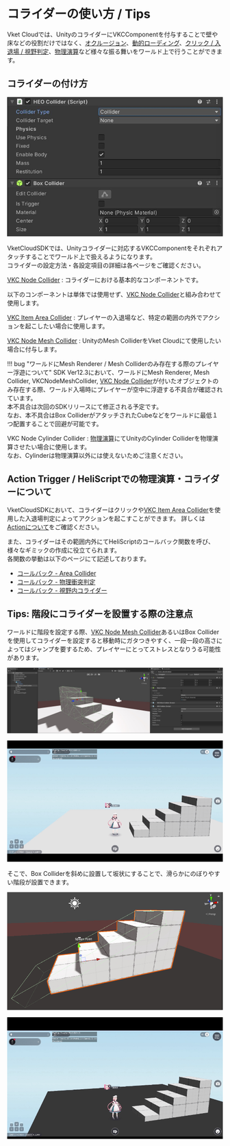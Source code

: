 # コライダーの使い方 / Tips

Vket Cloudでは、UnityのコライダーにVKCComponentを付与することで壁や床などの役割だけではなく、[オクルージョン](../WorldOptimization/OcclusionCulling.md)、[動的ローディング](../VKCComponents/VKCItemField.md)、[クリック / 入退場 / 視野判定](../VKCComponents/VKCNodeCollider.md#_1)、[物理演算](./PhysicsEngine.md)など様々な振る舞いをワールド上で行うことができます。<br>

## コライダーの付け方

![VKCNodeCollider_1](../VKCComponents/img/HEOCollider_1.jpg)

VketCloudSDKでは、Unityコライダーに対応するVKCComponentをそれぞれアタッチすることでワールド上で扱えるようになります。<br>
コライダーの設定方法・各設定項目の詳細は各ページをご確認ください。

[VKC Node Collider](../VKCComponents/VKCNodeCollider.md) : コライダーにおける基本的なコンポーネントです。

以下のコンポーネントは単体では使用せず、[VKC Node Collider](../VKCComponents/VKCNodeCollider.md)と組み合わせて使用します。

[VKC Item Area Collider](../VKCComponents/VKCItemAreaCollider.md) : プレイヤーの入退場など、特定の範囲の内外でアクションを起こしたい場合に使用します。

[VKC Node Mesh Collider](../VKCComponents/VKCNodeMeshCollider.md) : UnityのMesh ColliderをVket Cloudにて使用したい場合に付与します。

!!! bug "ワールドにMesh Renderer / Mesh Colliderのみ存在する際のプレイヤー浮遊について"
    SDK Ver12.3において、ワールドにMesh Renderer, Mesh Collider, VKCNodeMeshCollider, [VKC Node Collider](../VKCComponents/VKCNodeCollider.md)が付いたオブジェクトのみ存在する際、ワールド入場時にプレイヤーが空中に浮遊する不具合が確認されています。<br>
    本不具合は次回のSDKリリースにて修正される予定です。<br>
    なお、本不具合はBox ColliderがアタッチされたCubeなどをワールドに最低１つ配置することで回避が可能です。

VKC Node Cylinder Collider : [物理演算](./PhysicsEngine.md)にてUnityのCylinder Colliderを物理演算させたい場合に使用します。<br>
なお、Cylinderは物理演算以外には使えないためご注意ください。

## Action Trigger / HeliScriptでの物理演算・コライダーについて

VketCloudSDKにおいて、コライダーはクリックや[VKC Item Area Collider](../VKCComponents/VKCItemAreaCollider.md)を使用した入退場判定によってアクションを起こすことができます。
詳しくは[Actionについて](../Actions/ActionsOverview.md)をご確認ください。

また、コライダーはその範囲内外にてHeliScriptのコールバック関数を呼び、様々なギミックの作成に役立てられます。<br>
各関数の挙動は以下のページにて記述しております。

- [コールバック - Area Collider](../hs/hs_component.md#-areacollider)
- [コールバック - 物理衝突判定](../hs/hs_component.md#-_2)
- [コールバック - 視野内コライダー](../hs/hs_component.md#-_3)

## Tips: 階段にコライダーを設置する際の注意点

ワールドに階段を設定する際、[VKC Node Mesh Collider](../VKCComponents/VKCNodeMeshCollider.md)あるいはBox Colliderを使用してコライダーを設定すると移動時にガタつきやすく、一段一段の高さによってはジャンプを要するため、プレイヤーにとってストレスとなりうる可能性があります。

![ColliderTips_Stair_1](./img/ColliderTips_Stair_1.jpg)

![ColliderTips_Stair_1_Result](./img/ColliderTips_Stair_1_Result.gif)

そこで、Box Colliderを斜めに設置して坂状にすることで、滑らかにのぼりやすい階段が設置できます。

![ColliderTips_Stair_2](./img/ColliderTips_Stair_2.jpg)

![ColliderTips_Stair_2_Result](./img/ColliderTips_Stair_2_Result.gif)
